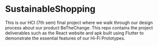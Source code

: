 # SustainableShopping
This is our HCI (7th sem) final project where we walk through our design process about our product BeTheChange. This repo contains the project deliverables such as the React website and apk built using Flutter to demonstrate the essential features of our Hi-Fi Prototypes.
